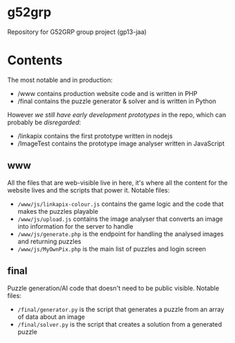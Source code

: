 g52grp
======

Repository for G52GRP group project (gp13-jaa)

Contents
========

The most notable and in production:

* /www contains production website code and is written in PHP
* /final contains the puzzle generator & solver and is written in Python

However *we still have early development prototypes* in the repo, which can
probably be *disregarded*:

* /linkapix contains the first prototype written in nodejs
* /ImageTest contains the prototype image analyser written in JavaScript

www
---

All the files that are web-visible live in here, it's where all the content for
the website lives and the scripts that power it. Notable files:

* `/www/js/linkapix-colour.js` contains the game logic and the code that makes
  the puzzles playable
* `/www/js/upload.js` contains the image analyser that converts an image into
  information for the server to handle
* `/www/js/generate.php` is the endpoint for handling the analysed images and
  returning puzzles
* `/www/js/MyOwnPix.php` is the main list of puzzles and login screen

final
-----

Puzzle generation/AI code that doesn't need to be public visible. Notable
files:

* `/final/generator.py` is the script that generates a puzzle from an array of
  data about an image
* `/final/solver.py` is the script that creates a solution from a generated
  puzzle


